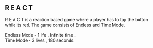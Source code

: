 ## R E A C T

R E A C T is a reaction based game where a player has to tap the button while its red. The game consists of Endless and Time Mode. <br/> <br/>
Endless Mode - 1 life , Infinite time . <br/>
Time Mode - 3 lives , 180 seconds.
